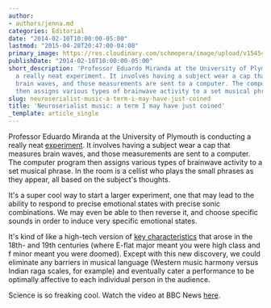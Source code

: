 ```yaml
---
author:
- authors/jenna.md
categories: Editorial
date: "2014-02-10T10:00:00-05:00"
lastmod: "2015-04-28T20:47:00-04:00"
primary_image: https://res.cloudinary.com/schmopera/image/upload/v1545409169/media/webhook-uploads/1430268387098/Pages%252Bfrom%252BVarga_First_Proof.jpg.jpg
publishDate: "2014-02-10T10:00:00-05:00"
short_description: 'Professor Eduardo Miranda at the University of Plymouth is conducting
  a really neat experiment. It involves having a subject wear a cap that measures
  brain waves, and those measurements are sent to a computer. The computer program
  then assigns various types of brainwave activity to a set musical phrase. '
slug: neuroserialist-music-a-term-i-may-have-just-coined
title: 'Neuroserialist music: a term I may have just coined'
_template: article_single
---
```


Professor Eduardo Miranda at the University of Plymouth is conducting a really neat [experiment](http://www.bbc.co.uk/news/technology-26089075). It involves having a subject wear a cap that measures brain waves, and those measurements are sent to a computer. The computer program then assigns various types of brainwave activity to a set musical phrase. In the room is a cellist who plays the small phrases as they appear, all based on the subject's thoughts.

It's a super cool way to start a larger experiment, one that may lead to the ability to respond to precise emotional states with precise sonic combinations. We may even be able to then reverse it, and choose specific sounds in order to induce very specific emotional states.

It's kind of like a high-tech version of [key characteristics](http://www.wmich.edu/mus-theo/courses/keys.html) that arose in the 18th- and 19th centuries (where E-flat major meant you were high class and f minor meant you were doomed). Except with this new discovery, we could eliminate any barriers in musical language (Western music harmony versus Indian raga scales, for example) and eventually cater a performance to be optimally affective to each individual person in the audience.

Science is so freaking cool. Watch the video at BBC News [here](http://www.bbc.co.uk/news/technology-26089075).
